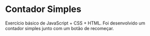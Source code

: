 # Contador Simples
Exercício básico de JavaScript + CSS + HTML. Foi desenvolvido um contador simples junto com um botão de recomeçar.
